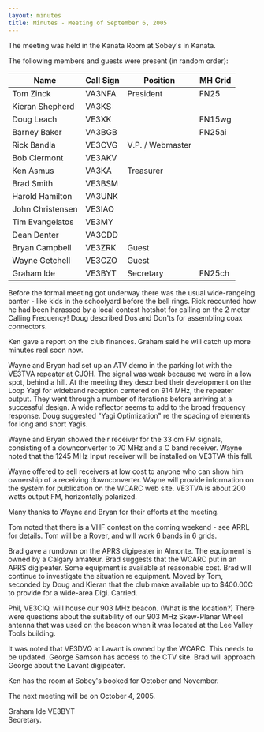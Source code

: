 ```yaml
---
layout: minutes
title: Minutes - Meeting of September 6, 2005
---
```

The meeting was held in the Kanata Room at Sobey's in Kanata.

The following members and guests were present (in random order):

| Name                   | Call Sign  | Position         | MH Grid |
|------------------------|------------|------------------|---------|
| Tom Zinck              | VA3NFA     | President        | FN25    |
| Kieran Shepherd        | VA3KS      |                  |         |
| Doug Leach             | VE3XK      |                  | FN15wg  |
| Barney Baker           | VA3BGB     |                  | FN25ai  |
| Rick Bandla            | VE3CVG     | V.P. / Webmaster |         |
| Bob Clermont           | VE3AKV     |                  |         |
| Ken Asmus              | VA3KA      | Treasurer        |         |
| Brad Smith             | VE3BSM     |                  |         |
| Harold Hamilton        | VA3UNK     |                  |         |
| John Christensen       | VE3IAO     |                  |         |
| Tim Evangelatos        | VE3MY      |                  |         |
| Dean Denter            | VA3CDD     |                  |         |
| Bryan Campbell         | VE3ZRK     | Guest            |         |
| Wayne Getchell         | VE3CZO     | Guest            |         |
| Graham Ide             | VE3BYT     | Secretary        | FN25ch  |

Before the formal meeting got underway there was the usual wide-rangeing banter - like kids in the schoolyard before the bell rings.  Rick recounted how he had been harassed by a local contest hotshot for calling on the 2 meter Calling Frequency!  Doug described Dos and Don'ts for assembling coax connectors.

Ken gave a report on the club finances.  Graham said he will catch up more minutes real soon now.

Wayne and Bryan had set up an ATV demo in the parking lot with the VE3TVA repeater at CJOH.  The signal was weak because we were in a low spot, behind a hill.  At the meeting they described their development on the Loop Yagi for wideband reception centered on 914 MHz, the repeater output.  They went through a number of iterations before arriving at a successful design.  A wide reflector seems to add to the broad frequency response.  Doug suggested "Yagi Optimization" re the spacing of elements for long and short Yagis.

Wayne and Bryan showed their receiver for the 33 cm FM signals, consisting of a downconverter to 70 MHz and a C band receiver. Wayne noted that the 1245 MHz Input receiver will be installed on VE3TVA this fall.

Wayne offered to sell receivers at low cost to anyone who can show him ownership of a receiving downconverter.  Wayne will provide information on the system for publication on the WCARC web site. VE3TVA is about 200 watts output FM, horizontally polarized.

Many thanks to Wayne and Bryan for their efforts at the meeting.

Tom noted that there is a VHF contest on the coming weekend - see ARRL for details.  Tom will be a Rover, and will work 6 bands in 6 grids.

Brad gave a rundown on the APRS digipeater in Almonte.  The equipment is owned by a Calgary amateur.  Brad suggests that the WCARC put in an APRS digipeater.  Some equipment is available at reasonable cost.  Brad will continue to investigate the situation re equipment.  Moved by Tom, seconded by Doug and Kieran that the club make available up to $400.00C  to provide for a wide-area Digi. Carried.  

Phil, VE3CIQ, will house our 903 MHz beacon. (What is the location?)  There were questions about the suitability of our 903 MHz Skew-Planar Wheel antenna that was used on the beacon when it was located at the Lee Valley Tools building.

It was noted that VE3DVQ at Lavant is owned by the WCARC.  This needs to be updated.  George Samson has access to the CTV site. Brad will approach George about the Lavant digipeater.

Ken has the room at Sobey's booked for October and November.

The next meeting will be on October 4, 2005.

Graham Ide VE3BYT  
Secretary.
